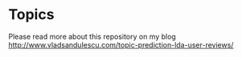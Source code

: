Topics
====

Please read more about this repository on my blog http://www.vladsandulescu.com/topic-prediction-lda-user-reviews/
